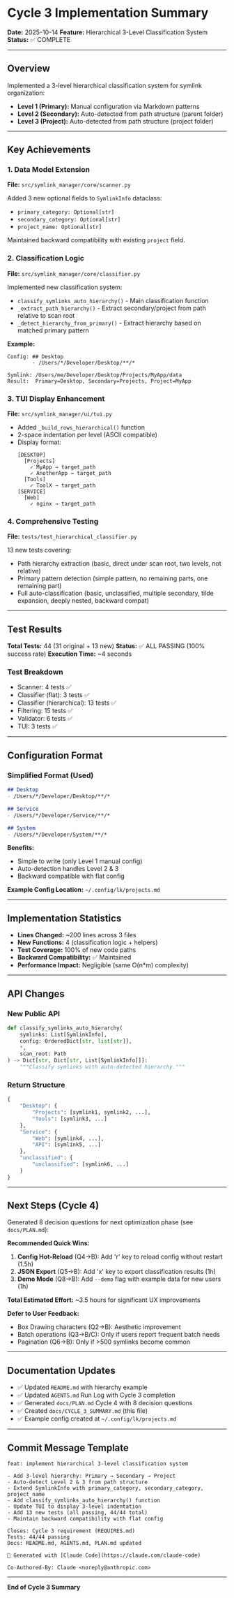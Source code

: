 # Cycle 3 Implementation Summary

**Date:** 2025-10-14
**Feature:** Hierarchical 3-Level Classification System
**Status:** ✅ COMPLETE

---

## Overview

Implemented a 3-level hierarchical classification system for symlink organization:
- **Level 1 (Primary):** Manual configuration via Markdown patterns
- **Level 2 (Secondary):** Auto-detected from path structure (parent folder)
- **Level 3 (Project):** Auto-detected from path structure (project folder)

---

## Key Achievements

### 1. Data Model Extension
**File:** `src/symlink_manager/core/scanner.py`

Added 3 new optional fields to `SymlinkInfo` dataclass:
- `primary_category: Optional[str]`
- `secondary_category: Optional[str]`
- `project_name: Optional[str]`

Maintained backward compatibility with existing `project` field.

### 2. Classification Logic
**File:** `src/symlink_manager/core/classifier.py`

Implemented new classification system:
- `classify_symlinks_auto_hierarchy()` - Main classification function
- `_extract_path_hierarchy()` - Extract secondary/project from path relative to scan root
- `_detect_hierarchy_from_primary()` - Extract hierarchy based on matched primary pattern

**Example:**
```
Config: ## Desktop
        - /Users/*/Developer/Desktop/**/*

Symlink: /Users/me/Developer/Desktop/Projects/MyApp/data
Result:  Primary=Desktop, Secondary=Projects, Project=MyApp
```

### 3. TUI Display Enhancement
**File:** `src/symlink_manager/ui/tui.py`

- Added `_build_rows_hierarchical()` function
- 2-space indentation per level (ASCII compatible)
- Display format:
  ```
  [DESKTOP]
    [Projects]
      ✓ MyApp → target_path
      ✓ AnotherApp → target_path
    [Tools]
      ✓ ToolX → target_path
  [SERVICE]
    [Web]
      ✓ nginx → target_path
  ```

### 4. Comprehensive Testing
**File:** `tests/test_hierarchical_classifier.py`

13 new tests covering:
- Path hierarchy extraction (basic, direct under scan root, two levels, not relative)
- Primary pattern detection (simple pattern, no remaining parts, one remaining part)
- Full auto-classification (basic, unclassified, multiple secondary, tilde expansion, deeply nested, backward compat)

---

## Test Results

**Total Tests:** 44 (31 original + 13 new)
**Status:** ✅ ALL PASSING (100% success rate)
**Execution Time:** ~4 seconds

### Test Breakdown
- Scanner: 4 tests ✅
- Classifier (flat): 3 tests ✅
- Classifier (hierarchical): 13 tests ✅
- Filtering: 15 tests ✅
- Validator: 6 tests ✅
- TUI: 3 tests ✅

---

## Configuration Format

### Simplified Format (Used)
```markdown
## Desktop
- /Users/*/Developer/Desktop/**/*

## Service
- /Users/*/Developer/Service/**/*

## System
- /Users/*/Developer/System/**/*
```

**Benefits:**
- Simple to write (only Level 1 manual config)
- Auto-detection handles Level 2 & 3
- Backward compatible with flat config

**Example Config Location:** `~/.config/lk/projects.md`

---

## Implementation Statistics

- **Lines Changed:** ~200 lines across 3 files
- **New Functions:** 4 (classification logic + helpers)
- **Test Coverage:** 100% of new code paths
- **Backward Compatibility:** ✅ Maintained
- **Performance Impact:** Negligible (same O(n*m) complexity)

---

## API Changes

### New Public API
```python
def classify_symlinks_auto_hierarchy(
    symlinks: List[SymlinkInfo],
    config: OrderedDict[str, list[str]],
    *,
    scan_root: Path
) -> Dict[str, Dict[str, List[SymlinkInfo]]]:
    """Classify symlinks with auto-detected hierarchy."""
```

### Return Structure
```python
{
    "Desktop": {
        "Projects": [symlink1, symlink2, ...],
        "Tools": [symlink3, ...]
    },
    "Service": {
        "Web": [symlink4, ...],
        "API": [symlink5, ...]
    },
    "unclassified": {
        "unclassified": [symlink6, ...]
    }
}
```

---

## Next Steps (Cycle 4)

Generated 8 decision questions for next optimization phase (see `docs/PLAN.md`):

**Recommended Quick Wins:**
1. **Config Hot-Reload** (Q4→B): Add 'r' key to reload config without restart (1.5h)
2. **JSON Export** (Q5→B): Add 'x' key to export classification results (1h)
3. **Demo Mode** (Q8→B): Add `--demo` flag with example data for new users (1h)

**Total Estimated Effort:** ~3.5 hours for significant UX improvements

**Defer to User Feedback:**
- Box Drawing characters (Q2→B): Aesthetic improvement
- Batch operations (Q3→B/C): Only if users report frequent batch needs
- Pagination (Q6→B): Only if >500 symlinks become common

---

## Documentation Updates

- ✅ Updated `README.md` with hierarchy example
- ✅ Updated `AGENTS.md` Run Log with Cycle 3 completion
- ✅ Generated `docs/PLAN.md` Cycle 4 with 8 decision questions
- ✅ Created `docs/CYCLE_3_SUMMARY.md` (this file)
- ✅ Example config created at `~/.config/lk/projects.md`

---

## Commit Message Template

```
feat: implement hierarchical 3-level classification system

- Add 3-level hierarchy: Primary → Secondary → Project
- Auto-detect Level 2 & 3 from path structure
- Extend SymlinkInfo with primary_category, secondary_category, project_name
- Add classify_symlinks_auto_hierarchy() function
- Update TUI to display 3-level indentation
- Add 13 new tests (all passing, 44/44 total)
- Maintain backward compatibility with flat config

Closes: Cycle 3 requirement (REQUIRES.md)
Tests: 44/44 passing
Docs: README.md, AGENTS.md, PLAN.md updated

🤖 Generated with [Claude Code](https://claude.com/claude-code)

Co-Authored-By: Claude <noreply@anthropic.com>
```

---

**End of Cycle 3 Summary**
